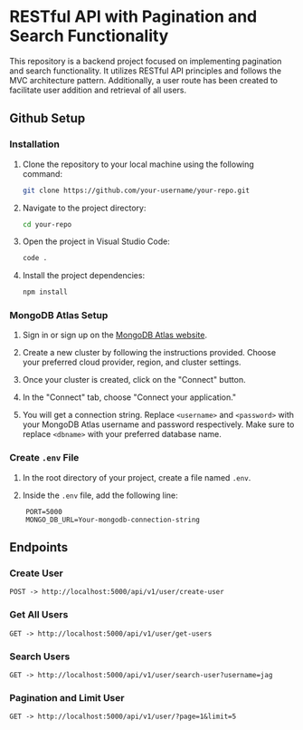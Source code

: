 # RESTful API with Pagination and Search Functionality

This repository is a backend project focused on implementing pagination and search functionality. It utilizes RESTful API principles and follows the MVC architecture pattern. Additionally, a user route has been created to facilitate user addition and retrieval of all users.

## Github Setup

### Installation

1. Clone the repository to your local machine using the following command:

   ```bash
   git clone https://github.com/your-username/your-repo.git
   ```

2. Navigate to the project directory:

   ```bash
   cd your-repo
   ```

3. Open the project in Visual Studio Code:

   ```bash
   code .
   ```

4. Install the project dependencies:

   ```bash
   npm install
   ```

### MongoDB Atlas Setup

1. Sign in or sign up on the [MongoDB Atlas website](https://www.mongodb.com/cloud/atlas).

2. Create a new cluster by following the instructions provided. Choose your preferred cloud provider, region, and cluster settings.

3. Once your cluster is created, click on the "Connect" button.

4. In the "Connect" tab, choose "Connect your application."

5. You will get a connection string. Replace `<username>` and `<password>` with your MongoDB Atlas username and password respectively. Make sure to replace `<dbname>` with your preferred database name.

### Create `.env` File

1. In the root directory of your project, create a file named `.env`.

2. Inside the `.env` file, add the following line:

```
    PORT=5000
    MONGO_DB_URL=Your-mongodb-connection-string
```

## Endpoints

### Create User

```
POST -> http://localhost:5000/api/v1/user/create-user
```

### Get All Users

```
GET -> http://localhost:5000/api/v1/user/get-users
```

### Search Users

```
GET -> http://localhost:5000/api/v1/user/search-user?username=jag
```

### Pagination and Limit User

```
GET -> http://localhost:5000/api/v1/user/?page=1&limit=5
```
